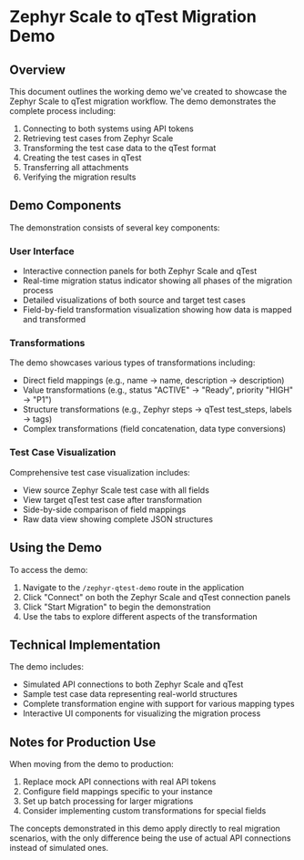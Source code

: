 # Zephyr Scale to qTest Migration Demo

## Overview

This document outlines the working demo we've created to showcase the Zephyr Scale to qTest migration workflow. The demo demonstrates the complete process including:

1. Connecting to both systems using API tokens
2. Retrieving test cases from Zephyr Scale
3. Transforming the test case data to the qTest format
4. Creating the test cases in qTest
5. Transferring all attachments
6. Verifying the migration results

## Demo Components

The demonstration consists of several key components:

### User Interface

- Interactive connection panels for both Zephyr Scale and qTest
- Real-time migration status indicator showing all phases of the migration process
- Detailed visualizations of both source and target test cases
- Field-by-field transformation visualization showing how data is mapped and transformed

### Transformations

The demo showcases various types of transformations including:

- Direct field mappings (e.g., name → name, description → description)
- Value transformations (e.g., status "ACTIVE" → "Ready", priority "HIGH" → "P1")
- Structure transformations (e.g., Zephyr steps → qTest test_steps, labels → tags)
- Complex transformations (field concatenation, data type conversions)

### Test Case Visualization

Comprehensive test case visualization includes:

- View source Zephyr Scale test case with all fields
- View target qTest test case after transformation
- Side-by-side comparison of field mappings
- Raw data view showing complete JSON structures

## Using the Demo

To access the demo:

1. Navigate to the `/zephyr-qtest-demo` route in the application
2. Click "Connect" on both the Zephyr Scale and qTest connection panels 
3. Click "Start Migration" to begin the demonstration
4. Use the tabs to explore different aspects of the transformation

## Technical Implementation

The demo includes:

- Simulated API connections to both Zephyr Scale and qTest
- Sample test case data representing real-world structures
- Complete transformation engine with support for various mapping types
- Interactive UI components for visualizing the migration process

## Notes for Production Use

When moving from the demo to production:

1. Replace mock API connections with real API tokens
2. Configure field mappings specific to your instance
3. Set up batch processing for larger migrations
4. Consider implementing custom transformations for special fields

The concepts demonstrated in this demo apply directly to real migration scenarios, with the only difference being the use of actual API connections instead of simulated ones.